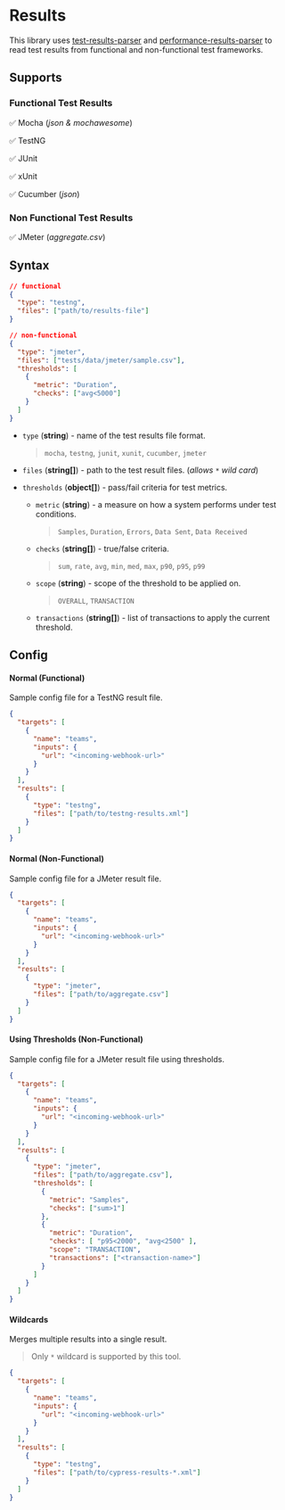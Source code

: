 # Results

This library uses [test-results-parser](https://github.com/test-results-reporter/parser) and [performance-results-parser](https://github.com/test-results-reporter/performance-results-parser)  to read test results from functional and non-functional test frameworks.

## Supports

### Functional Test Results

✅ Mocha (*json & mochawesome*)

✅ TestNG

✅ JUnit

✅ xUnit

✅ Cucumber (*json*)

### Non Functional Test Results

✅ JMeter  (*aggregate.csv*)


## Syntax

```json
// functional
{
  "type": "testng",
  "files": ["path/to/results-file"]
}
```

```json
// non-functional
{
  "type": "jmeter",
  "files": ["tests/data/jmeter/sample.csv"],
  "thresholds": [
    {
      "metric": "Duration",
      "checks": ["avg<5000"]
    }
  ]
}
```

- `type` (**string**) - name of the test results file format.
  > `mocha`, `testng`, `junit`, `xunit`, `cucumber`, `jmeter`

- `files` (**string[]**) - path to the test result files. (*allows `*` wild card*)

- `thresholds` (**object[]**) - pass/fail criteria for test metrics.
  - `metric` (**string**)  - a measure on how a system performs under test conditions.
    > `Samples`, `Duration`, `Errors`, `Data Sent`, `Data Received`
  - `checks` (**string[]**)  - true/false criteria.
    > `sum`, `rate`, `avg`, `min`, `med`, `max`, `p90`, `p95`, `p99`
  - `scope` (**string**) - scope of the threshold to be applied on.
    > `OVERALL`, `TRANSACTION`
  - `transactions` (**string[]**) - list of transactions to apply the current threshold.

## Config

#### Normal (Functional)

Sample config file for a TestNG result file.

```json {11-14}
{
  "targets": [
    {
      "name": "teams",
      "inputs": {
        "url": "<incoming-webhook-url>"
      }
    }
  ],
  "results": [
    {
      "type": "testng",
      "files": ["path/to/testng-results.xml"]
    }
  ]
}
```

#### Normal (Non-Functional)

Sample config file for a JMeter result file.

```json {11-14}
{
  "targets": [
    {
      "name": "teams",
      "inputs": {
        "url": "<incoming-webhook-url>"
      }
    }
  ],
  "results": [
    {
      "type": "jmeter",
      "files": ["path/to/aggregate.csv"]
    }
  ]
}
```

#### Using Thresholds (Non-Functional)

Sample config file for a JMeter result file using thresholds.

```json {11-26}
{
  "targets": [
    {
      "name": "teams",
      "inputs": {
        "url": "<incoming-webhook-url>"
      }
    }
  ],
  "results": [
    {
      "type": "jmeter",
      "files": ["path/to/aggregate.csv"],
      "thresholds": [
        {
          "metric": "Samples",
          "checks": ["sum>1"]
        },
        {
          "metric": "Duration",
          "checks": [ "p95<2000", "avg<2500" ],
          "scope": "TRANSACTION",
          "transactions": ["<transaction-name>"]
        }
      ]
    }
  ]
}
```

#### Wildcards

Merges multiple results into a single result.

> Only `*` wildcard is supported by this tool.

```json {11-14}
{
  "targets": [
    {
      "name": "teams",
      "inputs": {
        "url": "<incoming-webhook-url>"
      }
    }
  ],
  "results": [
    {
      "type": "testng",
      "files": ["path/to/cypress-results-*.xml"]
    }
  ]
}
```
